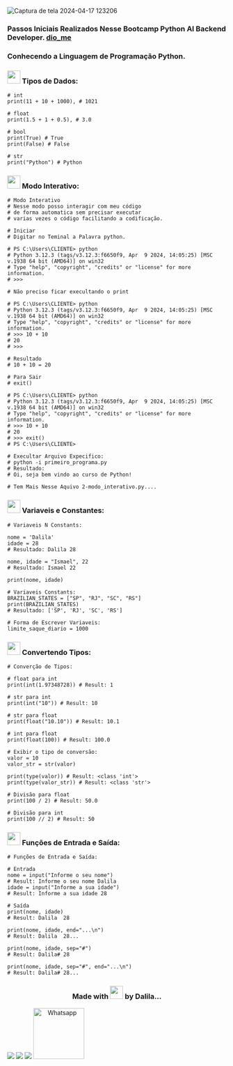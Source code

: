 ![Captura de tela 2024-04-17 123206](https://github.com/DalilaDeveloperMobile/Conhecendo-Linguagem-Python/assets/29806802/83eba503-c094-4431-b85f-e7b4cc9d92de)
### Passos Iniciais Realizados Nesse Bootcamp Python AI Backend Developer. [dio_me](https://www.dio.me/)
### Conhecendo a Linguagem de Programação Python.

### <img src="https://gifs.eco.br/wp-content/uploads/2021/06/gifs-de-coracao-7.gif" width="30px"> Tipos de Dados:

```
# int
print(11 + 10 + 1000), # 1021

# float
print(1.5 + 1 + 0.5), # 3.0

# bool
print(True) # True
print(False) # False

# str
print("Python") # Python

```
### <img src="https://gifs.eco.br/wp-content/uploads/2021/06/gifs-de-coracao-7.gif" width="30px"> Modo Interativo:

```
# Modo Interativo
# Nesse modo posso interagir com meu código
# de forma automatica sem precisar executar
# varias vezes o código facilitando a codificação.

# Iniciar
# Digitar no Teminal a Palavra python.

# PS C:\Users\CLIENTE> python
# Python 3.12.3 (tags/v3.12.3:f6650f9, Apr  9 2024, 14:05:25) [MSC v.1938 64 bit (AMD64)] on win32
# Type "help", "copyright", "credits" or "license" for more information.
# >>> 

# Não preciso ficar execultando o print

# PS C:\Users\CLIENTE> python
# Python 3.12.3 (tags/v3.12.3:f6650f9, Apr  9 2024, 14:05:25) [MSC v.1938 64 bit (AMD64)] on win32
# Type "help", "copyright", "credits" or "license" for more information.
# >>> 10 + 10
# 20
# >>>

# Resultado
# 10 + 10 = 20 

# Para Sair
# exit()

# PS C:\Users\CLIENTE> python
# Python 3.12.3 (tags/v3.12.3:f6650f9, Apr  9 2024, 14:05:25) [MSC v.1938 64 bit (AMD64)] on win32
# Type "help", "copyright", "credits" or "license" for more information.
# >>> 10 + 10
# 20
# >>> exit()
# PS C:\Users\CLIENTE> 

# Execultar Arquivo Expecifico:
# python -i primeiro_programa.py
# Resultado:
# Oi, seja bem vindo ao curso de Python!

# Tem Mais Nesse Aquivo 2-modo_interativo.py....

```
### <img src="https://gifs.eco.br/wp-content/uploads/2021/06/gifs-de-coracao-7.gif" width="30px"> Variaveis e Constantes:

```
# Variaveis N Constants:

nome = 'Dalila'
idade = 28
# Resultado: Dalila 28

nome, idade = "Ismael", 22 
# Resultado: Ismael 22

print(nome, idade)

# Variaveis Constants:
BRAZILIAN_STATES = ["SP", "RJ", "SC", "RS"]
print(BRAZILIAN_STATES) 
# Resultado: ['SP', 'RJ', 'SC', 'RS']

# Forma de Escrever Variaveis:
limite_saque_diario = 1000

```
### <img src="https://gifs.eco.br/wp-content/uploads/2021/06/gifs-de-coracao-7.gif" width="30px"> Convertendo Tipos:

```
# Converção de Tipos:

# float para int
print(int(1.97348728)) # Result: 1

# str para int
print(int("10")) # Result: 10

# str para float
print(float("10.10")) # Result: 10.1

# int para float
print(float(100)) # Result: 100.0

# Exibir o tipo de conversão:
valor = 10
valor_str = str(valor)

print(type(valor)) # Result: <class 'int'>
print(type(valor_str)) # Result: <class 'str'>

# Divisão para float
print(100 / 2) # Result: 50.0

# Divisão para int
print(100 // 2) # Result: 50

``` 
### <img src="https://gifs.eco.br/wp-content/uploads/2021/06/gifs-de-coracao-7.gif" width="30px"> Funções de Entrada e Saída:

```
# Funções de Entrada e Saída:

# Entrada
nome = input("Informe o seu nome")
# Result: Informe o seu nome Dalila
idade = input("Informe a sua idade")
# Result: Informe a sua idade 28

# Saída
print(nome, idade) 
# Result: Dalila  28

print(nome, idade, end="...\n")
# Result: Dalila  28...
 
print(nome, idade, sep="#") 
# Result: Dalila# 28

print(nome, idade, sep="#", end="...\n")
# Result: Dalila# 28...

```
<h3 align="center"> Made with <img src="https://gifs.eco.br/wp-content/uploads/2021/06/gifs-de-coracao-7.gif" width="30px"> by Dalila...</h3>
<div align="center"  style="display: inline-block">
  <a href="https://www.linkedin.com/in/dalila-cust%C3%B3dio-046076181/" target="_blank"><img src="https://img.shields.io/badge/-LinkedIn-%230077B5?style=for-the-badge&logo=linkedin&logoColor=white" target="_blank"></a> 
  <a href = "mailto:dalila.dalila70@gmail.com"><img src="https://img.shields.io/badge/Gmail-D14836?style=for-the-badge&logo=gmail&logoColor=white" target="_blank"></a>
  <a href="https://instagram.com/dalila.dalila70" target="_blank"><img src="https://img.shields.io/badge/-Instagram-%23E4405F?style=for-the-badge&logo=instagram&logoColor=white" target="_blank"></a>
  <a target="_blank" href="https://api.whatsapp.com/send?phone=5588997138541"><img  alt="Whatsapp" width="117px" src="https://img.shields.io/badge/WhatsApp-25D366?style=for-the-badge&logo=whatsapp&logoColor=white"/></a> 
</div>

